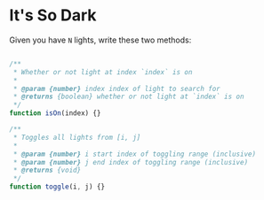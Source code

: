 # It's So Dark

Given you have `N` lights, write these two methods:
```javascript

/**
 * Whether or not light at index `index` is on
 *
 * @param {number} index index of light to search for
 * @returns {boolean} whether or not light at `index` is on
 */
function isOn(index) {}

/**
 * Toggles all lights from [i, j]
 *
 * @param {number} i start index of toggling range (inclusive)
 * @param {number} j end index of toggling range (inclusive)
 * @returns {void}
 */
function toggle(i, j) {}

```
